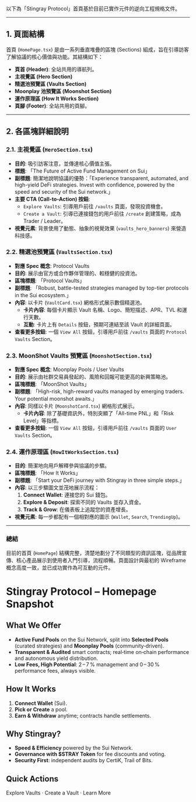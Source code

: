以下為「Stingray Protocol」首頁基於目前已實作元件的逆向工程規格文件。

---

## 1. 頁面結構

首頁 (`HomePage.tsx`) 是由一系列垂直堆疊的區塊 (Sections) 組成，旨在引導訪客了解協議的核心價值與功能。其結構如下：

*   **頁首 (Header)**: 全站共用的導航列。
*   **主視覺區 (Hero Section)**
*   **精選池預覽區 (Vaults Section)**
*   **Moonplay 池預覽區 (Moonshot Section)**
*   **運作原理區 (How It Works Section)**
*   **頁腳 (Footer)**: 全站共用的頁腳。

---

## 2. 各區塊詳細說明

### 2.1. 主視覺區 (`HeroSection.tsx`)

*   **目的**: 吸引訪客注意，並傳達核心價值主張。
*   **標題**: 「The Future of Active Fund Management on Sui」
*   **副標題**: 簡潔地說明協議的優勢：「Experience transparent, automated, and high-yield DeFi strategies. Invest with confidence, powered by the speed and security of the Sui network.」
*   **主要 CTA (Call-to-Action) 按鈕**:
    *   `Explore Vaults`: 引導用戶前往 `/vaults` 頁面，發現投資機會。
    *   `Create a Vault`: 引導已連接錢包的用戶前往 `/create` 創建策略，成為 Trader / Leader。
*   **視覺元素**: 背景使用了動態、抽象的視覺效果 (`vaults_hero_banners`) 來營造科技感。

### 2.2. 精選池預覽區 (`VaultsSection.tsx`)

*   **對應 Spec 概念**: Protocol Vaults
*   **目的**: 展示由官方或合作夥伴管理的、較穩健的投資池。
*   **區塊標題**: 「Protocol Vaults」
*   **副標題**: 「Robust, battle-tested strategies managed by top-tier protocols in the Sui ecosystem.」
*   **內容**: 以卡片 (`VaultCard.tsx`) 網格形式展示數個精選池。
    *   **卡片內容**: 每個卡片顯示 Vault 名稱、Logo、簡短描述、APR、TVL 和運行天數。
    *   **互動**: 卡片上有 `Details` 按鈕，預期可連結至該 Vault 的詳細頁面。
*   **查看更多按鈕**: 一個 `View All` 按鈕，引導用戶前往 `/vaults` 頁面的 `Protocol Vaults` Section。

### 2.3. MoonShot Vaults 預覽區 (`MoonshotSection.tsx`)

*   **對應 Spec 概念**: Moonplay Pools / User Vaults
*   **目的**: 展示由社群交易員發起的、風險和回報可能更高的新興策略池。
*   **區塊標題**: 「MoonShot Vaults」
*   **副標題**: 「High-risk, high-reward vaults managed by emerging traders. Your potential moonshot awaits.」
*   **內容**: 同樣以卡片 (`MoonshotCard.tsx`) 網格形式展示。
    *   **卡片內容**: 除了基礎資訊外，特別突顯了「All-time PNL」和「Risk Level」等指標。
*   **查看更多按鈕**: 一個 `View All` 按鈕，引導用戶前往 `/vaults` 頁面的 `User Vaults` Section。

### 2.4. 運作原理區 (`HowItWorksSection.tsx`)

*   **目的**: 簡潔地向用戶解釋參與協議的步驟。
*   **區塊標題**: 「How It Works」
*   **副標題**: 「Start your DeFi journey with Stingray in three simple steps.」
*   **內容**: 以三步驟圖文並茂地展示流程：
    1.  **Connect Wallet**: 連接您的 Sui 錢包。
    2.  **Explore & Deposit**: 探索不同的 Vaults 並存入資金。
    3.  **Track & Grow**: 在儀表板上追蹤您的資產增長。
*   **視覺元素**: 每一步都配有一個相對應的圖示 (`Wallet`, `Search`, `TrendingUp`)。

---

### 總結

目前的首頁 (`HomePage`) 結構完整，清楚地劃分了不同類型的資訊區塊，從品牌宣傳、核心產品展示到使用者入門引導，流程順暢。頁面設計與最初的 Wireframe 概念高度一致，並已成功實作為可互動的元件。

# Stingray Protocol – Homepage Snapshot

## What We Offer
- **Active Fund Pools** on the Sui Network, split into **Selected Pools** (curated strategies) and **Moonplay Pools** (community‑driven).
- **Transparent & Audited** smart contracts; real‑time on‑chain performance and autonomous yield distribution.
- **Low Fees, High Potential**: 2 – 7 % management and 0 – 30 % performance fees, always visible.

## How It Works
1. **Connect Wallet** (Sui).
2. **Pick or Create** a pool.
3. **Earn & Withdraw** anytime; contracts handle settlements.

## Why Stingray?
- **Speed & Efficiency** powered by the Sui Network.
- **Governance with $STRAY Token** for fee discounts and voting.
- **Security First**: independent audits by CertiK, Trail of Bits.

## Quick Actions
Explore Vaults · Create a Vault · Learn More